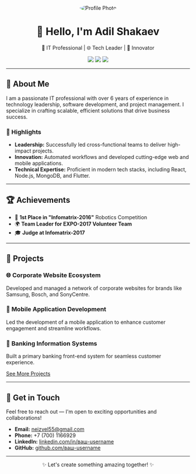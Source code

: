 <div align="center">
  <img src="https://via.placeholder.com/150" alt="Profile Photo" style="border-radius: 50%;">
  <h1>👋 Hello, I'm Adil Shakaev</h1>
  <p>🌟 IT Professional | 🌐 Tech Leader | 🚀 Innovator</p>
  <p>
    <a href="mailto:neizvel55@gmail.com"><img src="https://img.shields.io/badge/-Email-red?style=flat-square&logo=gmail&logoColor=white"></a>
    <a href="https://linkedin.com/in/ваш-username"><img src="https://img.shields.io/badge/-LinkedIn-blue?style=flat-square&logo=linkedin&logoColor=white"></a>
    <a href="https://github.com/ваш-username"><img src="https://img.shields.io/badge/-GitHub-black?style=flat-square&logo=github&logoColor=white"></a>
  </p>
</div>

---

## 🌟 About Me

I am a passionate IT professional with over 6 years of experience in technology leadership, software development, and project management. I specialize in crafting scalable, efficient solutions that drive business success.

### 🚀 Highlights
- **Leadership:** Successfully led cross-functional teams to deliver high-impact projects.
- **Innovation:** Automated workflows and developed cutting-edge web and mobile applications.
- **Technical Expertise:** Proficient in modern tech stacks, including React, Node.js, MongoDB, and Flutter.

---

## 🏆 Achievements

- 🥇 **1st Place in "Infomatrix-2016"** Robotics Competition  
- 🌍 **Team Leader for EXPO-2017 Volunteer Team**  
- 🎓 **Judge at Infomatrix-2017**

---

## 💼 Projects

### 🌐 **Corporate Website Ecosystem**
Developed and managed a network of corporate websites for brands like Samsung, Bosch, and SonyCentre.

### 📱 **Mobile Application Development**
Led the development of a mobile application to enhance customer engagement and streamline workflows.

### 🏦 **Banking Information Systems**
Built a primary banking front-end system for seamless customer experience.

[See More Projects](https://github.com/ваш-username)

---

## 💬 Get in Touch

Feel free to reach out — I'm open to exciting opportunities and collaborations!  

- **Email:** [neizvel55@gmail.com](mailto:neizvel55@gmail.com)  
- **Phone:** +7 (700) 1166929  
- **LinkedIn:** [linkedin.com/in/ваш-username](https://linkedin.com/in/ваш-username)  
- **GitHub:** [github.com/ваш-username](https://github.com/ваш-username)

---

<div align="center">
  <p>✨ Let's create something amazing together! ✨</p>
</div>
